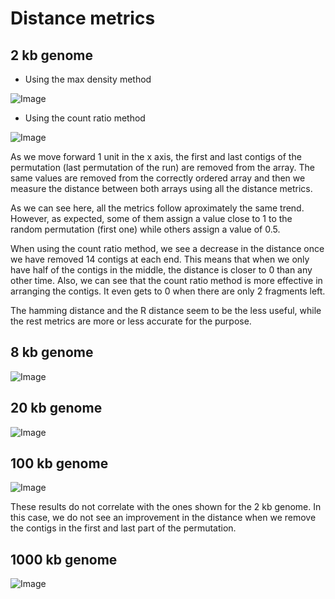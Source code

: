 Distance metrics
======

2 kb genome
------
- Using the max density method

![Image](https://github.com/pilarcormo/small_genomes_SNPs/blob/master/Results/Rplots.%20Distances/Rplot.%20Comparison%20between%20distance%20metrics%20maxdensity.png?raw=true)


- Using the count ratio method

![Image](https://github.com/pilarcormo/small_genomes_SNPs/blob/master/Results/Rplots.%20Distances/Rplot.Comparison%20between%20distance%20metrics.%20countratio2.png?raw=true)


As we move forward 1 unit in the x axis, the first and last contigs of the permutation (last permutation of the run) are removed from the array. The same values are removed from the correctly ordered array and then we measure the distance between both arrays using all the distance metrics. 

As we can see here, all the metrics follow aproximately the same trend. However, as expected, some of them assign a value close to 1 to the random permutation (first one) while others assign a value of 0.5. 

When using the count ratio method, we see a decrease in the distance once we have removed 14 contigs at each end. This means that when we only have half of the contigs in the middle, the distance is closer to 0 than any other time. Also, we can see that the count ratio method is more effective in arranging the contigs. It even gets to 0 when there are only 2 fragments left. 

The hamming distance and the R distance seem to be the less useful, while the rest metrics are more or less accurate for the purpose.

8 kb genome
------

![Image](https://github.com/pilarcormo/small_genomes_SNPs/blob/master/Results/Rplots.%20Distances/Rplot.8kb_10div.png?raw=false)


20 kb genome
------

![Image](https://github.com/pilarcormo/small_genomes_SNPs/blob/master/Results/Rplots.%20Distances/Rplot.20kb_shorter_5div.png?raw=false)


100 kb genome
------

![Image](https://github.com/pilarcormo/small_genomes_SNPs/blob/master/Results/Rplots.%20Distances/Rplot.100kb_shorter.10div.png?raw=false)


These results do not correlate with the ones shown for the 2 kb genome. In this case, we do not see an improvement in the distance when we remove the contigs in the first and last part of the permutation.

1000 kb genome
------
![Image](https://github.com/pilarcormo/small_genomes_SNPs/blob/master/Results/Rplots.%20Distances/Rplot.1000kb_shorter10div.png?raw=false)